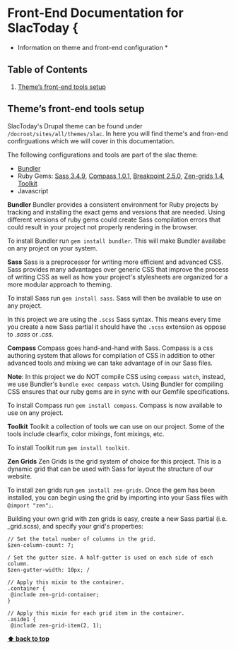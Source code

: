 # Front-End Documentation for SlacToday {

* Information on theme and front-end configuration *

## Table of Contents

  1. [Theme’s front-end tools setup](#markdown-header-themes-front-end-tools-setup)

## Theme’s front-end tools setup

SlacToday's Drupal theme can be found under `/docroot/sites/all/themes/slac`.  In here you will find theme's and fron-end confirguations which we will cover in this documentation.

The following configurations and tools are part of the slac theme:

  - [Bundler](http://bundler.io)
  - Ruby Gems: [Sass 3.4.9](http://sass-lang.com/), [Compass 1.0.1](http://compass-style.org/), [Breakpoint 2.5.0](http://breakpoint-sass.com/), [Zen-grids 1.4](http://zengrids.com/), [Toolkit](https://github.com/at-import/toolkit)
  - Javascript

**Bundler**
Bundler provides a consistent environment for Ruby projects by tracking and installing the exact gems and versions that are needed. Using different versions of ruby gems could create Sass compilation errors that could result in your project not properly rendering in the browser.

To install Bundler run `gem install bundler`.  This will make Bundler availabe on any project on your system.

**Sass**
Sass is a preprocessor for writing more efficient and advanced CSS.  Sass provides many advantages over generic CSS that improve the process of writing CSS as well as how your project's stylesheets are organized for a more modular approach to theming.

To install Sass run `gem install sass`.  Sass will then be available to use on any project.

In this project we are using the `.scss` Sass syntax. This means every time you create a new Sass partial it should have the `.scss` extension as oppose to *.sass* or *.css*.

**Compass**
Compass goes hand-and-hand with Sass.  Compass is a css authoring system that allows for compilation of CSS in addition to other advanced tools and mixing we can take advantage of in our Sass files.

**Note**: In this project we do NOT compile CSS using `compass watch`, instead, we use Bundler's `bundle exec compass watch`.  Using Bundler for compiling CSS ensures that our ruby gems are in sync with our Gemfile specifications.

To install Compass run `gem install compass`.  Compass is now available to use on any project.

**Toolkit**
Toolkit a collection of tools we can use on our project.  Some of the tools include clearfix, color mixings, font mixings, etc.

To install Toolkit run `gem install toolkit`.

**Zen Grids**
Zen Grids is the grid system of choice for this project.  This is a dynamic grid that can be used with Sass for layout the structure of our website.

To install zen grids run `gem install zen-grids`.  Once the gem has been installed, you can begin using the grid by importing into your Sass files with `@import "zen";`.

Building your own grid with zen grids is easy, create a new Sass partial (i.e. _grid.scss), and specify your grid's properties:
```
// Set the total number of columns in the grid.
$zen-column-count: 7;

/ Set the gutter size. A half-gutter is used on each side of each column.
$zen-gutter-width: 10px; /

// Apply this mixin to the container.
.container {
 @include zen-grid-container;
}

// Apply this mixin for each grid item in the container.
.aside1 {
 @include zen-grid-item(2, 1);
```

**[⬆ back to top](#markdown-header-table-of-contents)**
